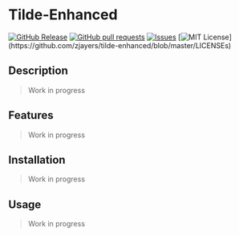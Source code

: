 # Tilde-Enhanced
[![GitHub Release](https://img.shields.io/github/release/zjayers/tilde-enhanced.svg?style=flat)]()
[![GitHub pull requests](https://img.shields.io/github/issues-pr/zjayers/tilde-enhanced.svg?style=flat)]()
[![Issues](https://img.shields.io/github/issues-raw/zjayers/tilde-enhanced.svg?maxAge=25000)](https://github.com/zjayers/tilde-enhanced/issues)
[![MIT License](https://img.shields.io/apm/l/atomic-ui.svg?)](https://github.com/zjayers/tilde-enhanced/blob/master/LICENSEs)

## Description

> Work in progress

## Features

> Work in progress

## Installation

> Work in progress

## Usage

> Work in progress
